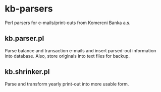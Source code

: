 kb-parsers
==========

Perl parsers for e-mails/print-outs from Komercni Banka a.s.

## kb.parser.pl

Parse balance and transaction e-mails and insert parsed-out information into database. Also, store originals into text files for backup.

## kb.shrinker.pl

Parse and transform yearly print-out into more usable form.

